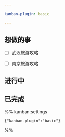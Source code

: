 ```yaml
---

kanban-plugin: basic

---
```


## 想做的事

- [ ] 武汉旅游攻略
- [ ] 南京旅游攻略


## 进行中



## 已完成





%% kanban:settings
```
{"kanban-plugin":"basic"}
```
%%